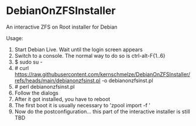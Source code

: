 # DebianOnZFSInstaller
An interactive ZFS on Root installer for Debian

Usage:

1. Start Debian Live. Wait until the login screen appears
2. Switch to a console. The normal way to do so is ctrl-alt-F{1..6}
3. $ sudo su -
4. \# curl https://raw.githubusercontent.com/kernschmelze/DebianOnZFSInstaller/refs/heads/main/debianonzfsinst.pl -o debianonzfsinst.pl
5. \# perl debianonzfsinst.pl
8. Follow the dialogs
9. After it got installed, you have to reboot
10. The first boot it is usually necessary to 'zpool import -f <yourpool>'
11. Now do the postconfiguration... this part of the interactive installer is still TBD
